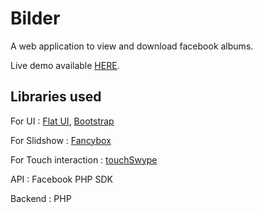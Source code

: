 Bilder
======

A web application to view and download facebook albums.

Live demo available [HERE](http://www.umawoodenpallet.com/rtcamp/bilder/index.php).


Libraries used
--------------

For UI : [Flat UI](designmodo.github.io/Flat-UI/), [Bootstrap](http://twitter.github.io/bootstrap/)

For Slidshow : [Fancybox](http://fancybox.net/)

For Touch interaction : [touchSwype](http://labs.rampinteractive.co.uk/touchSwipe/demos/)

API : Facebook PHP SDK

Backend : PHP

